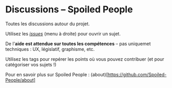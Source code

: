 # Discussions – Spoiled People

Toutes les discussions autour du projet.

Utilisez les [_issues_](https://github.com/Spoiled-People/discussions/issues) (menu à droite) pour ouvrir un sujet.

De l'**aide est attendue sur toutes les compétences** – pas uniquemet techniques : UX, législatif, graphisme, etc.

Utilisez les tags pour repérer les points où vous pouvez contribuer (et pour catégoriser vos sujets !)

Pour en savoir plus sur Spoiled People : (about)[https://github.com/Spoiled-People/about]

